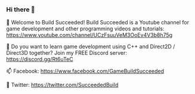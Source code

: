 ### Hi there 👋

🔭 Welcome to Build Succeeded! Build Succeeded is a Youtube channel for game development and other programming videos and tutorials:
https://www.youtube.com/channel/UCzFsuuVeM3OoEv4V3b8h75g

💬 Do you want to learn game development using C++ and Direct2D / Direct3D together? Join my FREE Discord server:
https://discord.gg/Rt6uTeC

📫 Facebook: https://www.facebook.com/GameBuildSucceeded

👯 Twitter: https://twitter.com/SucceededBuild

<!--
**BuildSucceeded/BuildSucceeded** is a ✨ _special_ ✨ repository because its `README.md` (this file) appears on your GitHub profile.

Here are some ideas to get you started:

- 🔭 I’m currently working on ...
- 🌱 I’m currently learning ...
- 👯 I’m looking to collaborate on ...
- 🤔 I’m looking for help with ...
- 💬 Ask me about ...
- 📫 How to reach me: ...
- 😄 Pronouns: ...
- ⚡ Fun fact: ...
-->
